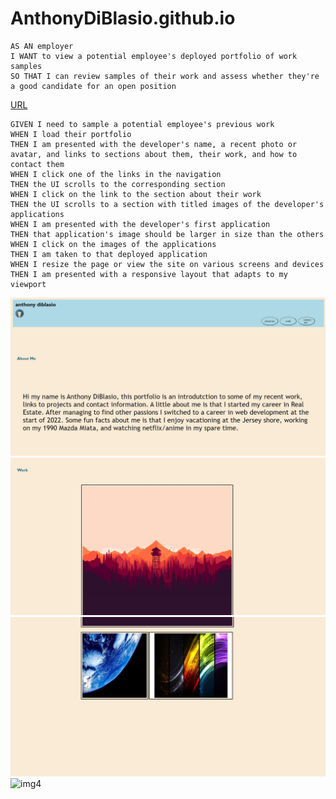 # AnthonyDiBlasio.github.io
```
AS AN employer
I WANT to view a potential employee's deployed portfolio of work samples
SO THAT I can review samples of their work and assess whether they're a good candidate for an open position
```

[URL](https://anthonydiblasio.github.io/)

```
GIVEN I need to sample a potential employee's previous work
WHEN I load their portfolio
THEN I am presented with the developer's name, a recent photo or avatar, and links to sections about them, their work, and how to contact them
WHEN I click one of the links in the navigation
THEN the UI scrolls to the corresponding section
WHEN I click on the link to the section about their work
THEN the UI scrolls to a section with titled images of the developer's applications
WHEN I am presented with the developer's first application
THEN that application's image should be larger in size than the others
WHEN I click on the images of the applications
THEN I am taken to that deployed application
WHEN I resize the page or view the site on various screens and devices
THEN I am presented with a responsive layout that adapts to my viewport
```

![img1](https://raw.githubusercontent.com/AnthonyDiBlasio/AnthonyDiBlasio.github.io/main/assets/Screenshot%202022-03-19%20145626.jpg)
![img2](https://raw.githubusercontent.com/AnthonyDiBlasio/AnthonyDiBlasio.github.io/main/assets/Screenshot%202022-03-19%20145652.jpg)
![img3](https://raw.githubusercontent.com/AnthonyDiBlasio/AnthonyDiBlasio.github.io/main/assets/Screenshot%202022-03-19%20145716.jpg)
![img4]()